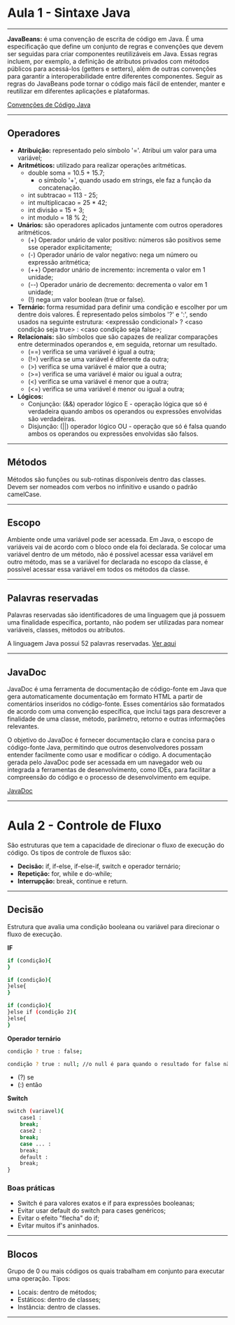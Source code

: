 # Aula 1 - Sintaxe Java
---
**JavaBeans:** é uma convenção de escrita de código em Java. É uma especificação que define um conjunto de regras e convenções que devem ser seguidas para criar componentes reutilizáveis em Java. Essas regras incluem, por exemplo, a definição de atributos privados com métodos públicos para acessá-los (getters e setters), além de outras convenções para garantir a interoperabilidade entre diferentes componentes.
Seguir as regras do JavaBeans pode tornar o código mais fácil de entender, manter e reutilizar em diferentes aplicações e plataformas.

[Convenções de Código Java](https://www.devmedia.com.br/convencoes-de-codigo-java/23871)

---

## Operadores

- **Atribuição:** representado pelo símbolo '='. Atribui um valor para uma variável;
- **Aritméticos:** utilizado para realizar operações aritméticas.
    -  double soma = 10.5 + 15.7;
        - o símbolo '+', quando usado em strings, ele faz a função da concatenação.
    - int subtracao = 113 - 25;
    - int multiplicacao = 25 * 42;
    - int divisão = 15 + 3;
    - int modulo = 18 % 2;
- **Unários:** são operadores aplicados juntamente com outros operadores aritméticos.
    - (+) Operador unário de valor positivo: números são positivos seme sse operador explicitamente;
    - (-) Operador unário de valor negativo: nega um número ou expressão aritmética;
    - (++) Operador unário de incremento: incrementa o valor em 1 unidade;
    - (--) Operador unário de decremento: decrementa o valor em 1 unidade;
    - (!) nega um valor boolean (true or false).
- **Ternário:** forma resumidad para definir uma condição e escolher por um dentre dois valores. É representado pelos símbolos '?' e ':', sendo usados na seguinte estrutura: <expressão condicional> ? <caso condição seja true> : <caso condição seja false>;
- **Relacionais:** são símbolos que são capazes de realizar comparações entre determinados operandos e, em seguida, retornar um resultado.
    - (==) verifica se uma variável é igual a outra;
    - (!=) verifica se uma variável é diferente da outra;
    - (>) verifica se uma variável é maior que a outra;
    - (>=) verifica se uma variável é maior ou igual a outra;
    - (<) verifica se uma variável é menor que a outra;
    - (<=) verifica se uma variável é menor ou igual a outra;
- **Lógicos:**
    - Conjunção: (&&) operador lógico E - operação lógica que só é verdadeira quando ambos os operandos ou expressões envolvidas são verdadeiras.
    - Disjunção: (||) operador lógico OU - operação que só é falsa quando ambos os operandos ou expressões envolvidas são falsos.
---

## Métodos

Métodos são funções ou sub-rotinas disponíveis dentro das classes.
Devem ser nomeados com verbos no infinitivo e usando o padrão camelCase.

---

## Escopo

Ambiente onde uma variável pode ser acessada. Em Java, o escopo de variáveis vai de acordo com o bloco onde ela foi declarada.
Se colocar uma variável dentro de um método, não é possível acessar essa variável em outro método, mas se a variável for declarada no escopo da classe, é possível acessar essa variável em todos os métodos da classe.

---

## Palavras reservadas

Palavras reservadas são identificadores de uma linguagem que já possuem uma finalidade específica, portanto, não podem ser utilizadas para nomear variáveis, classes, métodos ou atributos. 

A linguagem Java possui 52 palavras reservadas. [Ver aqui](https://www.devmedia.com.br/o-que-significa-cada-palavra-reservada/8320)

---

## JavaDoc

JavaDoc é uma ferramenta de documentação de código-fonte em Java que gera automaticamente documentação em formato HTML a partir de comentários inseridos no código-fonte. Esses comentários são formatados de acordo com uma convenção específica, que inclui tags para descrever a finalidade de uma classe, método, parâmetro, retorno e outras informações relevantes.

O objetivo do JavaDoc é fornecer documentação clara e concisa para o código-fonte Java, permitindo que outros desenvolvedores possam entender facilmente como usar e modificar o código. A documentação gerada pelo JavaDoc pode ser acessada em um navegador web ou integrada a ferramentas de desenvolvimento, como IDEs, para facilitar a compreensão do código e o processo de desenvolvimento em equipe.

[JavaDoc](https://docs.oracle.com/javase/8/docs/technotes/tools/windows/javadoc.html)

---

# Aula 2 - Controle de Fluxo

São estruturas que tem a capacidade de direcionar o fluxo de execução do código.
Os tipos de controle de fluxos são:

- **Decisão:** if, if-else, if-else-if, switch e operador ternário;
- **Repetição:** for, while e do-while;
- **Interrupção:** break, continue e return.

---
## Decisão
Estrutura que avalia uma condição booleana ou variável para direcionar o fluxo de execução.

**IF**
```sh
if (condição){
}
```

```sh
if (condição){
}else{
}
```

```sh
if (condição){
}else if (condição 2){
}else{
}
```

**Operador ternário**

```sh
condição ? true : false;
```

```sh
condição ? true : null; //o null é para quando o resultado for false não é para fazer nada.
```
- (?) se
- (:) então

**Switch**

```sh
switch (variavel){
    case1 :
    break;
    case2 :
    break;
    case ... :
    break;
    default :
    break;
}
```

### Boas práticas

- Switch é para valores exatos e if para expressões booleanas;
- Evitar usar default do switch para cases genéricos;
- Evitar o efeito "flecha" do if;
- Evitar muitos if's aninhados.

---

## Blocos

Grupo de 0 ou mais códigos os quais trabalham em conjunto para executar uma operação.
Tipos:
- Locais: dentro de métodos;
- Estáticos: dentro de classes;
- Instância: dentro de classes.

---
